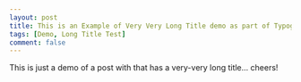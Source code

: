 ```yaml
---
layout: post
title: This is an Example of Very Very Long Title demo as part of Typography Test for Web Layout Design which may rarely use but sometimes it might be necessary for certain of time
tags: [Demo, Long Title Test]
comment: false
---
```


This is just a demo of a post with that has a very-very long title... cheers!
